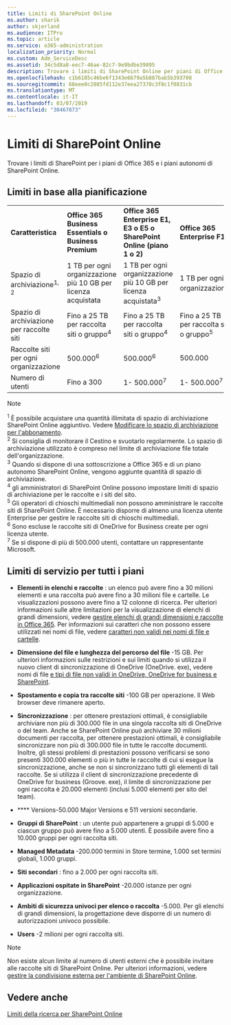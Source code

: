 ```yaml
---
title: Limiti di SharePoint Online
ms.author: sharik
author: skjerland
ms.audience: ITPro
ms.topic: article
ms.service: o365-administration
localization_priority: Normal
ms.custom: Adm_ServiceDesc
ms.assetid: 34c5d8a8-eec7-46ae-82c7-9e9bdbe39895
description: Trovare i limiti di SharePoint Online per piani di Office 365 Enterprise e per piani autonomi.
ms.openlocfilehash: c1b6185c46be6f1343e6679a5b887bab5b393708
ms.sourcegitcommit: 68eee0c2885fd112e37eea27370c3f8c1f0831cb
ms.translationtype: MT
ms.contentlocale: it-IT
ms.lasthandoff: 03/07/2019
ms.locfileid: "30467873"
---
```

# <a name="sharepoint-online-limits"></a>Limiti di SharePoint Online

Trovare i limiti di SharePoint per i piani di Office 365 e i piani autonomi di SharePoint Online.
  
## <a name="limits-by-plan"></a>Limiti in base alla pianificazione

|||||
|:-----|:-----|:-----|:-----|
|**Caratteristica** <br/> |**Office 365 Business Essentials o Business Premium** <br/> |**Office 365 Enterprise E1, E3 o E5 o SharePoint Online (piano 1 o 2)** <br/> | **Office 365 Enterprise F1** <br/> |
|Spazio di archiviazione<sup>1, 2</sup> <br/> |1 TB per ogni organizzazione più 10 GB per licenza acquistata  <br/> |1 TB per ogni organizzazione più 10 GB per licenza acquistata<sup>3</sup> <br/> |1 TB per ogni organizzazione<sup>3</sup> <br/> |
|Spazio di archiviazione per raccolte siti  <br/> |Fino a 25 TB per raccolta siti o gruppo<sup>4</sup> <br/> |Fino a 25 TB per raccolta siti o gruppo<sup>4</sup> <br/> |Fino a 25 TB per raccolta siti o gruppo<sup>5</sup> <br/> |
|Raccolte siti per ogni organizzazione  <br/> |500.000<sup>6</sup> <br/> |500.000<sup>6</sup> <br/> | 500.000<br/> |
|Numero di utenti  <br/> |Fino a 300  <br/> |1- 500.000<sup>7</sup> <br/> |1- 500.000<sup>7</sup> <br/> |
   
> [!NOTE]
> <sup>1</sup> È possibile acquistare una quantità illimitata di spazio di archiviazione SharePoint Online aggiuntivo. Vedere [Modificare lo spazio di archiviazione per l'abbonamento](https://support.office.com/article/96EA3533-DE64-4B01-839A-C560875A662C). 
<br/><sup>2</sup> Si consiglia di monitorare il Cestino e svuotarlo regolarmente. Lo spazio di archiviazione utilizzato è compreso nel limite di archiviazione file totale dell'organizzazione. 
<br/> <sup>3</sup> Quando si dispone di una sottoscrizione a Office 365 e di un piano autonomo SharePoint Online, vengono aggiunte quantità di spazio di archiviazione. 
<br/><sup>4</sup> gli amministratori di SharePoint Online possono impostare limiti di spazio di archiviazione per le raccolte e i siti del sito.
<br/> <sup>5</sup> Gli operatori di chioschi multimediali non possono amministrare le raccolte siti di SharePoint Online. È necessario disporre di almeno una licenza utente Enterprise per gestire le raccolte siti di chioschi multimediali. 
<br/> <sup>6</sup> Sono escluse le raccolte siti di OneDrive for Business create per ogni licenza utente. 
<br/><sup>7</sup> Se si dispone di più di 500.000 utenti, contattare un rappresentante Microsoft. 
  

  
## <a name="service-limits-for-all-plans"></a>Limiti di servizio per tutti i piani

- **Elementi in elenchi e raccolte** : un elenco può avere fino a 30 milioni elementi e una raccolta può avere fino a 30 milioni file e cartelle. Le visualizzazioni possono avere fino a 12 colonne di ricerca. Per ulteriori informazioni sulle altre limitazioni per la visualizzazione di elenchi di grandi dimensioni, vedere [gestire elenchi di grandi dimensioni e raccolte in Office 365](https://support.office.com/article/b4038448-ec0e-49b7-b853-679d3d8fb784). Per informazioni sui caratteri che non possono essere utilizzati nei nomi di file, vedere [caratteri non validi nei nomi di file e cartelle](https://support.office.com/article/64883a5d-228e-48f5-b3d2-eb39e07630fa).

- **Dimensione del file e lunghezza del percorso del file** -15 GB. Per ulteriori informazioni sulle restrizioni e sui limiti quando si utilizza il nuovo client di sincronizzazione di OneDrive (OneDrive. exe), vedere nomi di file [e tipi di file non validi in OneDrive, OneDrive for business e SharePoint](https://support.office.com/article/64883a5d-228e-48f5-b3d2-eb39e07630fa).

- **Spostamento e copia tra raccolte siti** -100 GB per operazione. Il Web browser deve rimanere aperto.

- **Sincronizzazione** : per ottenere prestazioni ottimali, è consigliabile archiviare non più di 300.000 file in una singola raccolta siti di OneDrive o del team. Anche se SharePoint Online può archiviare 30 milioni documenti per raccolta, per ottenere prestazioni ottimali, è consigliabile sincronizzare non più di 300.000 file in tutte le raccolte documenti. Inoltre, gli stessi problemi di prestazioni possono verificarsi se sono presenti 300.000 elementi o più in tutte le raccolte di cui si esegue la sincronizzazione, anche se non si sincronizzano tutti gli elementi di tali raccolte. Se si utilizza il client di sincronizzazione precedente di OneDrive for business (Groove. exe), il limite di sincronizzazione per ogni raccolta è 20.000 elementi (inclusi 5.000 elementi per sito del team).

- **** Versions-50.000 Major Versions e 511 versioni secondarie.

- **Gruppi di SharePoint** : un utente può appartenere a gruppi di 5.000 e ciascun gruppo può avere fino a 5.000 utenti. È possibile avere fino a 10.000 gruppi per ogni raccolta siti.

- **Managed Metadata** -200.000 termini in Store termine, 1.000 set termini globali, 1.000 gruppi.

- **Siti secondari** : fino a 2.000 per ogni raccolta siti.

- **Applicazioni ospitate in SharePoint** -20.000 istanze per ogni organizzazione.

- **Ambiti di sicurezza univoci per elenco o raccolta** -5.000. Per gli elenchi di grandi dimensioni, la progettazione deve disporre di un numero di autorizzazioni univoco possibile.

- **Users** -2 milioni per ogni raccolta siti.

> [!NOTE]
> Non esiste alcun limite al numero di utenti esterni che è possibile invitare alle raccolte siti di SharePoint Online. Per ulteriori informazioni, vedere [gestire la condivisione esterna per l'ambiente di SharePoint Online](/sharepoint/external-sharing-overview).

## <a name="see-also"></a>Vedere anche

[Limiti della ricerca per SharePoint Online](/sharepoint/search-limits)